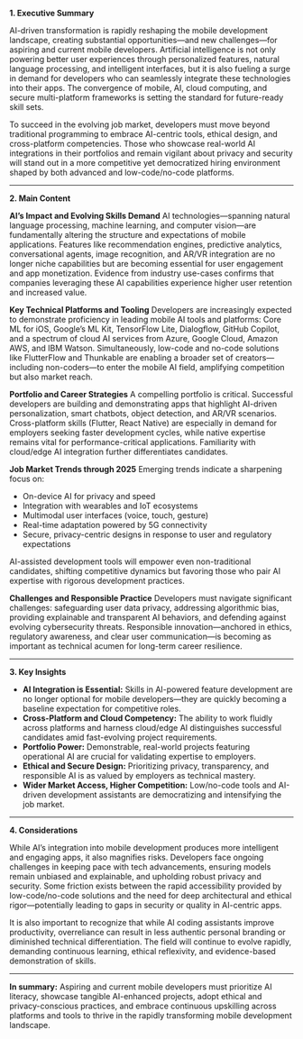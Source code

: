 **1. Executive Summary**

AI-driven transformation is rapidly reshaping the mobile development landscape, creating substantial opportunities—and new challenges—for aspiring and current mobile developers. Artificial intelligence is not only powering better user experiences through personalized features, natural language processing, and intelligent interfaces, but it is also fueling a surge in demand for developers who can seamlessly integrate these technologies into their apps. The convergence of mobile, AI, cloud computing, and secure multi-platform frameworks is setting the standard for future-ready skill sets.

To succeed in the evolving job market, developers must move beyond traditional programming to embrace AI-centric tools, ethical design, and cross-platform competencies. Those who showcase real-world AI integrations in their portfolios and remain vigilant about privacy and security will stand out in a more competitive yet democratized hiring environment shaped by both advanced and low-code/no-code platforms.

---

**2. Main Content**

**AI’s Impact and Evolving Skills Demand**
AI technologies—spanning natural language processing, machine learning, and computer vision—are fundamentally altering the structure and expectations of mobile applications. Features like recommendation engines, predictive analytics, conversational agents, image recognition, and AR/VR integration are no longer niche capabilities but are becoming essential for user engagement and app monetization. Evidence from industry use-cases confirms that companies leveraging these AI capabilities experience higher user retention and increased value.

**Key Technical Platforms and Tooling**
Developers are increasingly expected to demonstrate proficiency in leading mobile AI tools and platforms: Core ML for iOS, Google’s ML Kit, TensorFlow Lite, Dialogflow, GitHub Copilot, and a spectrum of cloud AI services from Azure, Google Cloud, Amazon AWS, and IBM Watson. Simultaneously, low-code and no-code solutions like FlutterFlow and Thunkable are enabling a broader set of creators—including non-coders—to enter the mobile AI field, amplifying competition but also market reach.

**Portfolio and Career Strategies**
A compelling portfolio is critical. Successful developers are building and demonstrating apps that highlight AI-driven personalization, smart chatbots, object detection, and AR/VR scenarios. Cross-platform skills (Flutter, React Native) are especially in demand for employers seeking faster development cycles, while native expertise remains vital for performance-critical applications. Familiarity with cloud/edge AI integration further differentiates candidates.

**Job Market Trends through 2025**
Emerging trends indicate a sharpening focus on:
- On-device AI for privacy and speed
- Integration with wearables and IoT ecosystems
- Multimodal user interfaces (voice, touch, gesture)
- Real-time adaptation powered by 5G connectivity
- Secure, privacy-centric designs in response to user and regulatory expectations

AI-assisted development tools will empower even non-traditional candidates, shifting competitive dynamics but favoring those who pair AI expertise with rigorous development practices.

**Challenges and Responsible Practice**
Developers must navigate significant challenges: safeguarding user data privacy, addressing algorithmic bias, providing explainable and transparent AI behaviors, and defending against evolving cybersecurity threats. Responsible innovation—anchored in ethics, regulatory awareness, and clear user communication—is becoming as important as technical acumen for long-term career resilience.

---

**3. Key Insights**

- **AI Integration is Essential:** Skills in AI-powered feature development are no longer optional for mobile developers—they are quickly becoming a baseline expectation for competitive roles.
- **Cross-Platform and Cloud Competency:** The ability to work fluidly across platforms and harness cloud/edge AI distinguishes successful candidates amid fast-evolving project requirements.
- **Portfolio Power:** Demonstrable, real-world projects featuring operational AI are crucial for validating expertise to employers.
- **Ethical and Secure Design:** Prioritizing privacy, transparency, and responsible AI is as valued by employers as technical mastery.
- **Wider Market Access, Higher Competition:** Low/no-code tools and AI-driven development assistants are democratizing and intensifying the job market.

---

**4. Considerations**

While AI’s integration into mobile development produces more intelligent and engaging apps, it also magnifies risks. Developers face ongoing challenges in keeping pace with tech advancements, ensuring models remain unbiased and explainable, and upholding robust privacy and security. Some friction exists between the rapid accessibility provided by low-code/no-code solutions and the need for deep architectural and ethical rigor—potentially leading to gaps in security or quality in AI-centric apps.

It is also important to recognize that while AI coding assistants improve productivity, overreliance can result in less authentic personal branding or diminished technical differentiation. The field will continue to evolve rapidly, demanding continuous learning, ethical reflexivity, and evidence-based demonstration of skills.

---

**In summary:** Aspiring and current mobile developers must prioritize AI literacy, showcase tangible AI-enhanced projects, adopt ethical and privacy-conscious practices, and embrace continuous upskilling across platforms and tools to thrive in the rapidly transforming mobile development landscape.